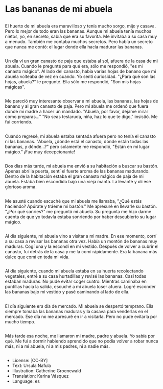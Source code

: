 # Las bananas de mi abuela

##
El huerto de mi abuela era maravilloso y tenía mucho sorgo, mijo y casava. Pero lo mejor de todo eran las bananas. Aunque mi abuela tenía muchos nietos, yo, en secreto, sabía que era su favorita. Me invitaba a su casa muy a menudo. También me contaba muchos secretos. Pero había un secreto que nunca me contó: el lugar donde ella hacía madurar las bananas.

##
Un día vi un gran canasto de paja que estaba al sol, afuera de la casa de mi abuela. Cuando le pregunté para qué era, sólo me respondió, "es mi canasto mágico". Al lado del canasto, había varias hojas de banano que mi abuela volteaba de vez en cuando. Yo sentí curiosidad. "¿Para qué son las hojas, abuela?" le pregunté. Ella sólo me respondió, "Son mis hojas mágicas".

##
Me pareció muy interesante observar a mi abuela, las bananas, las hojas de banano y al gran canasto de paja. Pero mi abuela me ordenó que fuera donde mi madre a hacer un mandado. "Abuela, por favor, déjame mirar cómo preparas..." "No seas testaruda, niña, haz lo que te digo," insistió. Me fui corriendo.

##
Cuando regresé, mi abuela estaba sentada afuera pero no tenía el canasto ni las bananas. "Abuela, ¿dónde está el canasto, dónde están todas las bananas, y dónde...?" pero solamente me respondió, "Están en mi lugar mágico." ¡Fue muy decepcionante!

##
Dos días más tarde, mi abuela me envió a su habitación a buscar su bastón. Apenas abrí la puerta, sentí el fuerte aroma de las bananas madurando. Dentro de la habitación estaba el gran canasto mágico de paja de mi abuela. Estaba bien escondido bajo una vieja manta. La levanté y olí ese glorioso aroma.

##
Me asusté cuando escuché que mi abuela me llamaba, "¿Qué estás haciendo? Apúrate y tráeme mi bastón." Me apresuré en llevarle su bastón. "¿Por qué sonríes?" me preguntó mi abuela. Su pregunta me hizo darme cuenta de que yo todavía estaba sonriendo por haber descubierto su lugar mágico.

##
Al día siguiente, mi abuela vino a visitar a mi madre. En ese momento, corrí a su casa a revisar las bananas otra vez. Había un montón de bananas muy maduras. Cogí una y la escondí en mi vestido. Después de volver a cubrir el canasto, fui detrás de la casa y me la comí rápidamente. Era la banana más dulce que comí en toda mi vida.

##
Al día siguiente, cuando mi abuela estaba en su huerta recolectando vegetales, entré a su casa hurtadillas y revisé las bananas. Casi todas estaban maduras. No pude evitar coger cuatro. Mientras caminaba en puntillas hacia la salida, escuché a mi abuela toser afuera. Logré esconder las bananas bajo mi vestido y pasé caminando al lado de ella. 

##
El día siguiente era día de mercado. Mi abuela se despertó temprano. Ella siempre tomaba las bananas maduras y la casava para venderlas en el mercado. Ese día no me apresuré en ir a visitarla. Pero no pude evitarla por mucho tiempo.

##
Más tarde esa noche, me llamaron mi madre, padre y abuela. Yo sabía por qué. Me fui a dormir habiendo aprendido que no podía volver a robar nunca más, ni a mi abuela, ni a mis padres, ni a nadie más.

##
* License: [CC-BY]
* Text: Ursula Nafula
* Illustration: Catherine Groenewald
* Translation: Karina Vásquez
* Language: es
